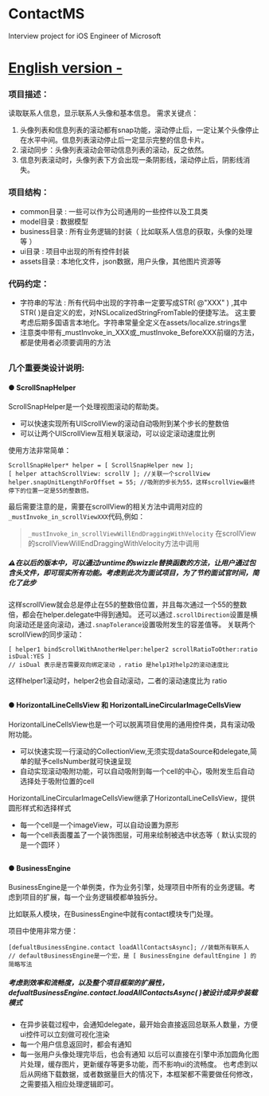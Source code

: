 # ContactMS
Interview project for iOS Engineer of Microsoft
# [English version - ](https://github.com/jackxu2019/contactMS/blob/master/readmeEn.md)
### 项目描述：

读取联系人信息，显示联系人头像和基本信息。
需求关键点：
1. 头像列表和信息列表的滚动都有snap功能，滚动停止后，一定让某个头像停止在水平中间。信息列表滚动停止后一定显示完整的信息卡片。
2. 滚动同步：头像列表滚动会带动信息列表的滚动，反之依然。
3. 信息列表滚动时，头像列表下方会出现一条阴影线，滚动停止后，阴影线消失。
### 项目结构：

- common目录 : 一些可以作为公司通用的一些控件以及工具类
- model目录 : 数据模型
- business目录 : 所有业务逻辑的封装（ 比如联系人信息的获取，头像的处理等 ）
- ui目录 : 项目中出现的所有控件封装
- assets目录 : 本地化文件，json数据，用户头像，其他图片资源等
### 代码约定：

- 字符串的写法 : 所有代码中出现的字符串一定要写成STR( @"XXX" ) ,其中STR( )是自定义的宏，对NSLocalizedStringFromTable的便捷写法。
这主要考虑后期多国语言本地化。字符串常量全定义在assets/localize.strings里
- 注意类中带有_mustInvoke_in_XXX或_mustInvoke_BeforeXXX前缀的方法，都是使用者必须要调用的方法
## 

### 几个重要类设计说明:

#### ● ScrollSnapHelper
ScrollSnapHelper是一个处理视图滚动的帮助类。
- 可以快速实现所有UIScrollView的滚动自动吸附到某个步长的整数倍
- 可以让两个UIScrollView互相关联滚动，可以设定滚动速度比例

使用方法非常简单：
```obj-c
ScrollSnapHelper* helper = [ ScrollSnapHelper new ];
[ helper attachScrollView: scrollV ]; //关联一个scrollView
helper.snapUnitLengthForOffset = 55; //吸附的步长为55，这样scrollView最终停下的位置一定是55的整数倍。
```
最后需要注意的是，需要在scrollView的相关方法中调用对应的`_mustInvoke_in_scrollViewXXX`代码,例如：
> `_mustInvoke_in_scrollViewWillEndDraggingWithVelocity` 在scrollView的scrollViewWillEndDraggingWithVelocity方法中调用
#####  ⚠️在以后的版本中，可以通过runtime的swizzle替换函数的方法，让用户通过包含头文件，即可现实所有功能。考虑到此次为面试项目，为了节约面试官时间，简化了此步 
这样scrollView就会总是停止在55的整数倍位置，并且每次通过一个55的整数倍，都会在helper.delegate中得到通知。
还可以通过`.scrollDirection`设置是横向滚动还是竖向滚动，通过`.snapTolerance`设置吸附发生的容差值等。
关联两个scrollView的同步滚动：
```obj-c
[ helper1 bindScrollWithAnotherHelper:helper2 scrollRatioToOther:ratio isDual:YES ]
// isDual 表示是否需要双向绑定滚动 ，ratio 是help1对help2的滚动速度比
```
这样helper1滚动时，helper2也会自动滚动，二者的滚动速度比为 ratio
## 

#### ● HorizontalLineCellsView 和 HorizontalLineCircularImageCellsView
HorizontalLineCellsView也是一个可以脱离项目使用的通用控件类，具有滚动吸附功能。
- 可以快速实现一行滚动的CollectionView,无须实现dataSource和delegate,简单的赋予cellsNumber就可快速呈现
- 自动实现滚动吸附功能，可以自动吸附到每一个cell的中心，吸附发生后自动选择处于吸附位置的cell


HorizontalLineCircularImageCellsView继承了HorizontalLineCellsView，提供圆形样式和选择样式
- 每一个cell是一个imageView，可以自动设置为原形
- 每一个cell表面覆盖了一个装饰图层，可用来绘制被选中状态等（ 默认实现的是一个圆环 ）
##

#### ● BusinessEngine 
BusinessEngine是一个单例类，作为业务引擎，处理项目中所有的业务逻辑。考虑到项目的扩展，每一个业务逻辑模都单独拆分。

比如联系人模块，在BusinessEngine中就有contact模块专门处理。

项目中使用非常方便：
```obj-c
[defualtBusinessEngine.contact loadAllContactsAsync]; //装载所有联系人
// defaultBusinessEngine是一个宏，是 [ BusinessEngine defaultEngine ] 的简略写法
```
#####  考虑到效率和流畅度，以及整个项目框架的扩展性，defualtBusinessEngine.contact.loadAllContactsAsync( )被设计成异步装载模式
- 在异步装载过程中，会通知delegate，最开始会直接返回总联系人数量，方便ui控件可以立刻做可视化渲染
- 每一个用户信息返回时，都会有通知
- 每一张用户头像处理完毕后，也会有通知
以后可以直接在引擎中添加圆角化图片处理，缓存图片，更新缓存等更多功能，而不影响ui的流畅度。
也考虑到以后从网络下载数据，或者数据量巨大的情况下，本框架都不需要做任何修改，之需要插入相应处理逻辑即可。

